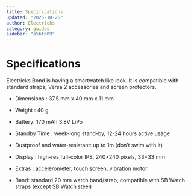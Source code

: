 ```yaml
---
title: Specifications
updated: "2025-10-26"
author: Electricks
category: guides
sidebar: "a56f609"
---
```


# Specifications

Electricks Bond is having a smartwatch like look. It is compatible with standard straps, Versa 2 accessories and screen protectors.
 

- Dimensions : 37.5 mm x 40 mm x 11 mm

- Weight : 40 g

- Battery: 170 mAh 3.8V LiPo

- Standby Time : week-long stand-by, 12-24 hours active usage

- Dustproof and water-resistant: up to 1m (don’t swim with it)

- Display : high-res full-color IPS, 240×240 pixels, 33×33 mm

- Extras : accelerometer, touch screen, vibration motor

- Band: standard 20 mm watch band/strap, compatible with SB Watch straps (except SB Watch steel)